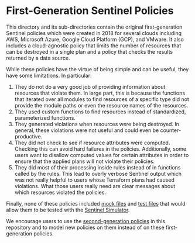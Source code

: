 # First-Generation Sentinel Policies

This directory and its sub-directories contain the original first-generation Sentinel policies which were created in 2018 for several clouds including AWS, Microsoft Azure, Google Cloud Platform (GCP), and VMware. It also includes a cloud-agnostic policy that limits the number of resources that can be destroyed in a single plan and a policy that checks the results returned by a data source.

While these policies have the virtue of being simple and can be useful, they have some limitations. In particular:
1. They do not do a very good job of providing information about resources that violate them. In large part, this is because the functions that iterated over all modules to find resources of a specific type did not provide the module paths or even the resource names of the resources.
1. They used custom functions to find resources instead of standardized, parameterized functions.
1. They generated violations when resources were being destroyed. In general, these violations were not useful and could even be counter-productive.
1. They did not check to see if resource attributes were computed. Checking this can avoid hard failures in the policies. Additionally, some users want to disallow computed values for certain attributes in order to ensure that the applied plans will not violate their policies.
1. They did most of their processing inside rules instead of in functions called by the rules. This lead to overly verbose Sentinel output which was not really helpful to users whose Terraform plans had caused violations. What those users really need are clear messages about which resources violated the policies.

Finally, none of these policies included [mock files](https://www.terraform.io/docs/enterprise/sentinel/mock.html) and [test files](https://docs.hashicorp.com/sentinel/commands/config#test-cases) that would allow them to be tested with the [Sentinel Simulator](https://docs.hashicorp.com/sentinel/commands).

We encourage users to use the [second-generation policies](../second-generation) in this repository and to model new policies on them instead of on these first-generation policies.
